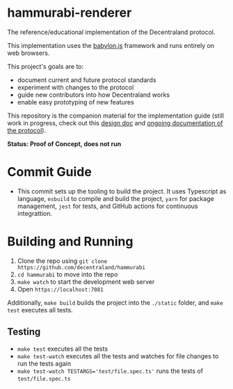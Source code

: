 # hammurabi-renderer

The reference/educational implementation of the Decentraland protocol.

This implementation uses the [babylon.js](htttps://babylonjs.org) framework and runs entirely on web browsers.

This project's goals are to:
- document current and future protocol standards
- experiment with changes to the protocol
- guide new contributors into how Decentraland works
- enable easy prototyping of new features

This repository is the companion material for the implementation guide (still work in progress, check out this [design doc](https://docs.google.com/document/d/1CLjcr3AU-fm-vfjV41kogTmNZc9JgQufwmh2b2y_AT8/edit) and [ongoing documentation of the protocol](https://github.com/decentraland/documentation/pulls?q=label%3Aprotocol)).

**Status: Proof of Concept, does not run**

# Commit Guide

- This commit sets up the tooling to build the project. It uses Typescript as language, `esbuild` to compile and build the project, `yarn` for package management, `jest` for tests, and GitHub actions for continuous integrattion.

# Building and Running

1. Clone the repo using `git clone https://github.com/decentraland/hammurabi`
2. `cd hammurabi` to move into the repo
3. `make watch` to start the development web server
4. Open `https://localhost:7081`

Additionally, `make build` builds the project into the `./static` folder, and `make test` executes all tests.

## Testing

- `make test` executes all the tests
- `make test-watch` executes all the tests and watches for file changes to run the tests again
- `make test-watch TESTARGS='test/file.spec.ts'` runs the tests of `test/file.spec.ts`
